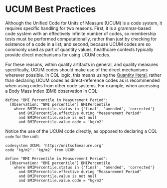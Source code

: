 # UCUM Best Practices

Although the Unified Code for Units of Measure (UCUM) is a code system, it requires specific handling for two reasons. First, it is a grammar-based code system with an effectively infinite number of codes, so membership tests must be performed computationally, rather than just by checking for existence of a code in a list; and second, because UCUM codes are so commonly used as part of quantity values, healthcare contexts typically provide direct mechanisms for using UCUM codes.

For these reasons, within quality artifacts in general, and quality measures specifically, UCUM codes should make use of the direct mechanisms wherever possible. In CQL logic, this means using the [Quantity literal](https://cql.hl7.org/02-authorsguide.html#quantities), rather than declaring UCUM codes as direct-reference codes as is recommended when using codes from other code systems. For example, when accessing a Body Mass Index (BMI) observation in CQL:

```cql
define "BMI Percentile in Measurement Period":
  [Observation: "BMI percentile"] BMIPercentile
    where BMIPercentile.status in {'final', 'amended', 'corrected'}
      and BMIPercentile.effective during "Measurement Period"
      and BMIPercentile.value is not null
      and BMIPercentile.value.code = 'kg/m2'
```

Notice the use of the UCUM code directly, as opposed to declaring a CQL `code` for the unit:

```cql
codesystem UCUM: 'http://unitsofmeasure.org'
code "kg/m2": 'kg/m2' from UCUM

define "BMI Percentile in Measurement Period":
  [Observation: "BMI percentile"] BMIPercentile
    where BMIPercentile.status in {'final', 'amended', 'corrected'}
      and BMIPercentile.effective during "Measurement Period"
      and BMIPercentile.value is not null
      and BMIPercentile.value.code = "kg/m2"
```
